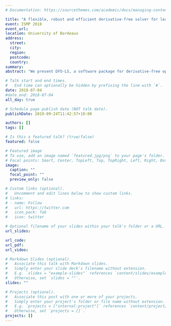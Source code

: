 ```yaml
---
# Documentation: https://sourcethemes.com/academic/docs/managing-content/

title: "A flexible, robust and efficient derivative-free solver for least-squares"
event: ISMP 2018
event_url:
location: University of Bordeaux
address:
  street:
  city:
  region:
  postcode:
  country:
summary:
abstract: "We present DFO-LS, a software package for derivative-free optimization (DFO) for nonlinear least-squares problems, that has simplified models, flexible initialization and improved robustness to noise. Inspired by the Gauss-Newton method, DFO-LS constructs simplified linear regression models for the residuals. DFO-LS also has improved flexibility for expensive problems, whereby it can begin making progress from as few as two objective evaluations. Numerical results show DFO-LS can gain reasonable progress on some medium-scale problems with fewer objective evaluations than is needed for one gradient evaluation. For noisy problems, DFO-LS allows a wide variety of sample averaging methodologies, the construction of highly overdetermined regression models, and restart strategies. Our extensive numerical experimentation shows that restarting the solver when stagnation is detected is a cheap and effective mechanism for achieving robustness, with superior performance. We also discuss our package Py-BOBYQA, a Python implementation of BOBYQA (Powell, 2009) which implements some of these features for general objective problems."

# Talk start and end times.
#   End time can optionally be hidden by prefixing the line with `#`.
date: 2018-07-04
#date_end: 2018-07-04
all_day: true

# Schedule page publish date (NOT talk date).
publishDate: 2019-09-24T11:42:57+10:00

authors: []
tags: []

# Is this a featured talk? (true/false)
featured: false

# Featured image
# To use, add an image named `featured.jpg/png` to your page's folder. 
# Focal points: Smart, Center, TopLeft, Top, TopRight, Left, Right, BottomLeft, Bottom, BottomRight.
image:
  caption: ""
  focal_point: ""
  preview_only: false

# Custom links (optional).
#   Uncomment and edit lines below to show custom links.
# links:
# - name: Follow
#   url: https://twitter.com
#   icon_pack: fab
#   icon: twitter

# Optional filename of your slides within your talk's folder or a URL.
url_slides:

url_code:
url_pdf:
url_video:

# Markdown Slides (optional).
#   Associate this talk with Markdown slides.
#   Simply enter your slide deck's filename without extension.
#   E.g. `slides = "example-slides"` references `content/slides/example-slides.md`.
#   Otherwise, set `slides = ""`.
slides: ""

# Projects (optional).
#   Associate this post with one or more of your projects.
#   Simply enter your project's folder or file name without extension.
#   E.g. `projects = ["internal-project"]` references `content/project/deep-learning/index.md`.
#   Otherwise, set `projects = []`.
projects: []
---
```

